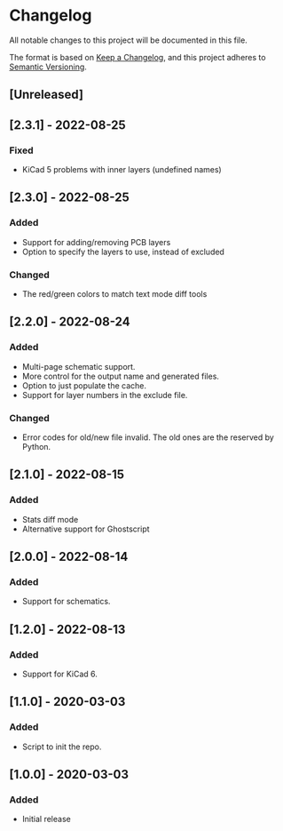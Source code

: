 # Changelog
All notable changes to this project will be documented in this file.

The format is based on [Keep a Changelog](https://keepachangelog.com/en/1.0.0/),
and this project adheres to [Semantic Versioning](https://semver.org/spec/v2.0.0.html).

## [Unreleased]

## [2.3.1] - 2022-08-25
### Fixed
- KiCad 5 problems with inner layers (undefined names)

## [2.3.0] - 2022-08-25
### Added
- Support for adding/removing PCB layers
- Option to specify the layers to use, instead of excluded

### Changed
- The red/green colors to match text mode diff tools

## [2.2.0] - 2022-08-24
### Added
- Multi-page schematic support.
- More control for the output name and generated files.
- Option to just populate the cache.
- Support for layer numbers in the exclude file.

### Changed
- Error codes for old/new file invalid.
  The old ones are the reserved by Python.

## [2.1.0] - 2022-08-15
### Added
- Stats diff mode
- Alternative support for Ghostscript

## [2.0.0] - 2022-08-14
### Added
- Support for schematics.

## [1.2.0] - 2022-08-13
### Added
- Support for KiCad 6.

## [1.1.0] - 2020-03-03
### Added
- Script to init the repo.

## [1.0.0] - 2020-03-03
### Added
- Initial release



